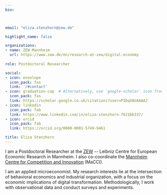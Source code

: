 ```yaml
---
bio: 


    
email: "eliza.stenzhorn@zew.de"

highlight_name: false

organizations:
- name: ZEW Mannheim
  url: https://www.zew.de/en/research-at-zew/digital-economy
  
role: Postdoctoral Researcher

social:
- icon: envelope
  icon_pack: fas
  link: '/#contact'
- icon: graduation-cap  # Alternatively, use `google-scholar` icon from `ai` icon pack
  icon_pack: fas
  link: https://scholar.google.co.uk/citations?user=P1DqXAUAAAAJ
- icon: linkedin
  icon_pack: fab
  link: https://www.linkedin.com/in/eliza-stenzhorn-7621bb337/
- icon: orcid
  icon_pack: fab
  link: https://orcid.org/0000-0001-5749-9461

title: Eliza Stenzhorn
---
```


I am a Postdoctoral Researcher at the [ZEW](https://www.zew.de/) -- Leibniz Centre for European Economic Research in Mannheim. I also co-coordinate the [Mannheim Centre for Competition and Innovation](https://www.macci-mannheim.eu/macci-mannheim-centre-for-competition-and-innovation/home) (MaCCI). 

I am an applied microeconomist. My research interests lie at the intersection of behavioral economics and industrial organization, with a focus on the economic implications of digital transformation. Methodologically, I work with observational data and conduct surveys and experiments.
